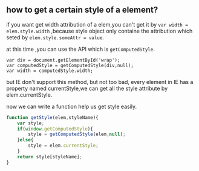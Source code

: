 ## how to get a certain style of a element?

if you want get width attribution of a elem,you can't get it by `var width = elem.style.width` ,because style object only containe the attribution which seted by `elem.style.someAttr = value`.

at this time ,you can use  the API which is `getComputedStyle`.

```
var div = document.getElementById('wrap');
var computedStyle = getComputedStyle(div,null);
var width = computedStyle.width;
```

but IE don't support this method, but not too bad, every element in IE has a property named currentStyle,we can get all the style attribute by elem.currentStyle.

now we can write a function help us get style easily.

```javascript
function getStyle(elem,styleName){
	var style;
	if(window.getComputedStyle){
		style = getComputedStyle(elem,null);
	}else{
		style = elem.currentStyle;
	}
	return style[styleName];
}
```

